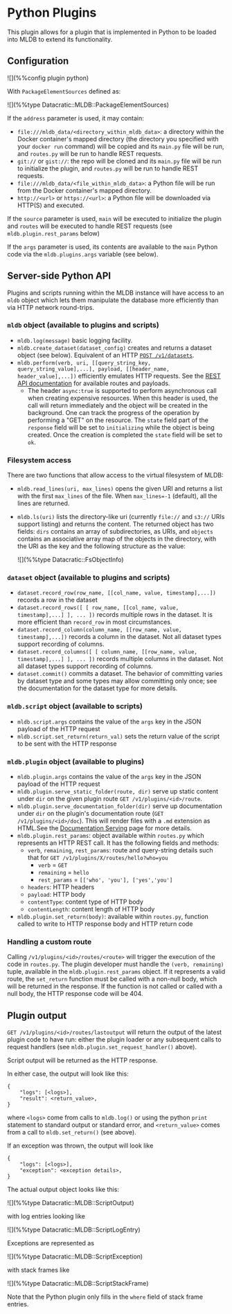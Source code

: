 # Python Plugins

This plugin allows for a plugin that is implemented in Python to be loaded
into MLDB to extend its functionality.

## Configuration

![](%%config plugin python)

With `PackageElementSources` defined as:

![](%%type Datacratic::MLDB::PackageElementSources)

If the `address` parameter is used, it may contain:

* `file:///mldb_data/<directory_within_mldb_data>`: a directory within the Docker container's mapped directory (the directory you specified with your `docker run` command) will be copied and its `main.py` file will be run, and `routes.py` will be run to handle REST requests.
* `git://` or `gist://`: the repo will be cloned and its `main.py` file will be run to initialize the plugin, and `routes.py` will be run to handle REST requests.
* `file:///mldb_data/<file_within_mldb_data>`: a Python file will be run from the Docker container's mapped directory.
* `http://<url>` or `https://<url>`: a Python file will be downloaded via HTTP(S) and executed.

If the `source` parameter is used, `main` will be executed to initialize the plugin and `routes` will be executed to handle REST requests (see `mldb.plugin.rest_params` below)

If the `args` parameter is used, its contents are available to the `main` Python code via the `mldb.plugins.args` variable (see below).

## <a name="API"></a> Server-side Python API

Plugins and scripts running within the MLDB instance will have access to an `mldb` object which lets them manipulate the database more efficiently than via HTTP network round-trips.

### `mldb` object (available to plugins and scripts)

* `mldb.log(message)` basic logging facility.
* `mldb.create_dataset(dataset_config)` creates and returns a dataset object (see below). Equivalent of an HTTP [`POST /v1/datasets`](/doc/rest.html#POST:/v1/datasets).
* `mldb.perform(verb, uri, [[query_string_key, query_string_value],...], payload, [[header_name, header_value],...])` efficiently emulates HTTP requests. See the [REST API documentation](/doc/rest.html) for available routes and payloads. 
    * The header `async:true` is supported to perform asynchronous call when creating expensive resources. When this header is used, the call will return immediately and the object will be created in the background.  One can track the progress of the operation by performing a "GET" on the resource.  The `state` field part of the `response` field will be set to `initializing` while the object is being created.  Once the creation is completed the `state` field will be set to `ok`.

### Filesystem access

There are two functions that allow access to the virtual filesystem of MLDB:

* `mldb.read_lines(uri, max_lines)` opens the given URI and returns a list with the first `max_lines` of the file. When `max_lines=-1` (default), all the lines are returned.
- `mldb.ls(uri)` lists the directory-like uri (currently `file://` and
  `s3://` URIs support listing) and returns the content.  The returned
  object has two fields: `dirs` contains an array of subdirectories, as
  URIs, and `objects` contains an associative array map of the objects
  in the directory, with the URI as the key and the following structure
  as the value:

  ![](%%type Datacratic::FsObjectInfo)

### `dataset` object (available to plugins and scripts)

* `dataset.record_row(row_name, [[col_name, value, timestamp],...])` records a row in the dataset
* `dataset.record_rows([ [ row_name, [[col_name, value, timestamp],...] ], ... ])` records multiple rows in the dataset.  It is more efficient than `record_row` in most circumstances.
* `dataset.record_column(column_name, [[row_name, value, timestamp],...])` records a column in the dataset.  Not all dataset types support recording of columns.
* `dataset.record_columns([ [ column_name, [[row_name, value, timestamp],...] ], ... ])` records multiple columns in the dataset.  Not all dataset types support recording of columns.
* `dataset.commit()` commits a dataset.  The behavior of committing varies by dataset
  type and some types may allow committing only once; see the documentation for the
  dataset type for more details.

### `mldb.script` object (available to scripts)

* `mldb.script.args` contains the value of the `args` key in the JSON payload of the HTTP request
* `mldb.script.set_return(return_val)` sets the return value of the script to be sent with the HTTP response

### `mldb.plugin` object (available to plugins)

* `mldb.plugin.args` contains the value of the `args` key in the JSON payload of the HTTP request
* `mldb.plugin.serve_static_folder(route, dir)` serve up static content under `dir` on the given plugin route `GET /v1/plugins/<id>/route`.
* `mldb.plugin.serve_documentation_folder(dir)` serve up documentation under `dir` on the plugin's documentation route (`GET /v1/plugins/<id>/doc`).  This will render files with a `.md` extension as HTML.See the [Documentation Serving](../DocumentationServing.md) page for more details.
* `mldb.plugin.rest_params`: object available within `routes.py` which represents an HTTP REST call. It has the following fields and methods:
    * `verb`, `remaining`, `rest_params`: route and query-string details such that for `GET /v1/plugins/X/routes/hello?who=you`
      * `verb` = `GET`
      * `remaining` = `hello`
      * `rest_params` = `[['who', 'you'], ['yes','you']`
    * `headers`: HTTP headers
    * `payload`: HTTP body
    * `contentType`: content type of HTTP body
    * `contentLength`: content length of HTTP body
* `mldb.plugin.set_return(body)`: available within `routes.py`, function called to write to HTTP response body and HTTP return code
    
### Handling a custom route

Calling `/v1/plugins/<id>/routes/<route>` will trigger the execution of the code in `routes.py`. The plugin developer must handle the `(verb, remaining)` tuple, available in the `mldb.plugin.rest_params` object. If it represents a valid route, the `set_return` function must be called with a non-null body, which will be returned in the response. If the function is not called or called with a null body, the HTTP response code will be 404.


## Plugin output

`GET /v1/plugins/<id>/routes/lastoutput` will return the output of the latest plugin code to have run: either the plugin loader or any subsequent calls to request handlers (see `mldb.plugin.set_request_handler()` above).

Script output will be returned as the HTTP response.

In either case, the output will look like this:

    {
        "logs": [<logs>], 
        "result": <return_value>,
    }

where `<logs>` come from calls to `mldb.log()` or using the python `print` statement to standard output or standard error, and `<return_value>` comes from a call to `mldb.set_return()` (see above).

If an exception was thrown, the output will look like

    {
        "logs": [<logs>], 
        "exception": <exception details>,
    }

The actual output object looks like this:

![](%%type Datacratic::MLDB::ScriptOutput)

with log entries looking like

![](%%type Datacratic::MLDB::ScriptLogEntry)

Exceptions are represented as

![](%%type Datacratic::MLDB::ScriptException)

with stack frames like

![](%%type Datacratic::MLDB::ScriptStackFrame)

Note that the Python plugin only fills in the `where` field of stack frame
entries.


